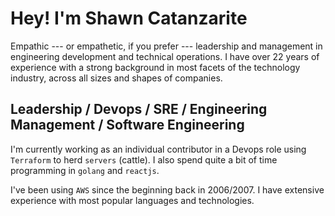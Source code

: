 # Hey! I'm Shawn Catanzarite

Empathic --- or empathetic, if you prefer --- leadership and management in engineering development and technical
operations. I have over 22 years of experience with a strong background in most facets of the technology industry,
across all sizes and shapes of companies.

## Leadership / Devops / SRE / Engineering Management / Software Engineering

I'm currently working as an individual contributor in a Devops role using `Terraform` to herd `servers` (cattle). I
also spend quite a bit of time programming in `golang` and `reactjs`.

I've been using `AWS` since the beginning back in 2006/2007. I have extensive experience with most popular languages
and technologies.
